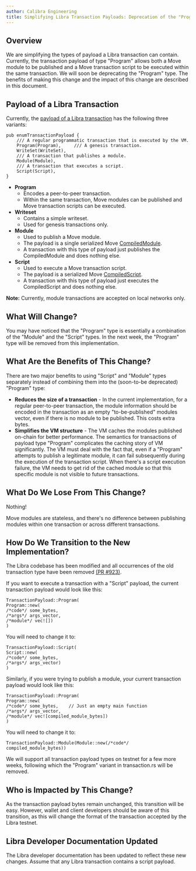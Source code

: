 ```yaml
---
author: Calibra Engineering
title: Simplifying Libra Transaction Payloads: Deprecation of the "Program" Type
---
```

<script>
    let items = document.getElementsByClassName("post-meta");   
    for (var i = items.length - 1; i >= 0; i--) {
        if (items[i].innerHTML = '<p class="post-meta">October 22, 2019</p>') items[i].innerHTML = '<p class="post-meta">October 22, 2019</p>';
    }
    var slug = location.pathname.slice(location.pathname.lastIndexOf('/')+1);
    var redirect = 'https://libra.org/blog/' + slug;
    window.location = redirect;    
</script>


## Overview

We are simplifying the types of payload a Libra transaction can contain. Currently, the transaction payload of type &quot;Program&quot; allows both a Move module to be published and a Move transaction script to be executed within the same transaction. We will soon be deprecating the &quot;Program&quot; type. The benefits of making this change and the impact of this change are described in this document.

## Payload of a Libra Transaction

Currently, the [payload of a Libra transaction](https://github.com/libra/libra/blob/1f04143cb2490294ad4401ab73822d80260c4262/types/src/transaction.rs#L273-L281) has the following three variants:
```
pub enumTransactionPayload {
    /// A regular programmatic transaction that is executed by the VM.
    Program(Program),     /// A genesis transaction.
    WriteSet(WriteSet),
    /// A transaction that publishes a module.
    Module(Module),
    /// A transaction that executes a script.
    Script(Script),
}
```

- **Program**
  - Encodes a peer-to-peer transaction.
  - Within the same transaction, Move modules can be published and Move transaction scripts can be executed.
- **Writeset**
  - Contains a simple writeset.
  - Used for genesis transactions only.
- **Module**
  - Used to publish a Move module.
  - The payload is a single serialized Move [CompiledModule](https://github.com/libra/libra/blob/1f04143cb2490294ad4401ab73822d80260c4262/language/vm/src/file_format.rs#L1390).
  - A transaction with this type of payload just publishes the CompiledModule and does nothing else.
- **Script**
  - Used to execute a Move transaction script.
  - The payload is a serialized Move [CompiledScript](https://github.com/libra/libra/blob/1f04143cb2490294ad4401ab73822d80260c4262/language/vm/src/file_format.rs#L1292).
  - A transaction with this type of payload just executes the CompiledScript and does nothing else.

**Note:** Currently, module transactions are accepted on local networks only.

## What Will Change?

You may have noticed that the &quot;Program&quot; type is essentially a combination of the &quot;Module&quot; and the &quot;Script&quot; types. In the next week, the &quot;Program&quot; type will be removed from this implementation.

## What Are the Benefits of This Change?

There are two major benefits to using &quot;Script&quot; and &quot;Module&quot; types separately instead of  combining them into the (soon-to-be deprecated) &quot;Program&quot; type:

- **Reduces the size of a transaction** - In the current implementation, for a regular peer-to-peer transaction, the module information should be encoded in the transaction as an empty &quot;to-be-published&quot; modules vector, even if there is no module to be published. This costs extra bytes.
- **Simplifies the VM structure** - The VM caches the modules published on-chain for better performance. The semantics for transactions of payload type &quot;Program&quot; complicates the caching story of VM significantly. The VM must deal with the fact that, even if a &quot;Program&quot; attempts to publish a legitimate module, it can fail subsequently during the execution of the transaction script. When there&#39;s a script execution failure, the VM needs to get rid of  the cached module so that this specific module is not visible to future transactions.

## What Do We Lose From This Change?

Nothing!

Move modules are stateless, and there&#39;s no difference between publishing modules within one transaction or across different transactions.

## How Do We Transition to the New Implementation?

The Libra codebase has been modified and all occurrences of the old transaction type have been removed [(PR #923)](https://github.com/libra/libra/pull/923).

If you want to execute a transaction with a &quot;Script&quot; payload, the current transaction payload would look like this:
```
TransactionPayload::Program(
Program::new(
/*code*/ some_bytes,
/*args*/ args_vector,
/*module*/ vec![])
)
```

You will need to change it to:

```
TransactionPayload::Script(
Script::new(
/*code*/ some_bytes,
/*args*/ args_vector)
)
```

Similarly, if you were trying  to publish a module, your current transaction payload would look like this:
```
TransactionPayload::Program(
Program::new(
/*code*/ some_bytes,    // Just an empty main function
/*args*/ args_vector,
/*module*/ vec![compiled_module_bytes])
)
```

You will need to change it to:
```
TransactionPayload::Module(Module::new(/*code*/ compiled_module_bytes))
```

We will support all transaction payload types on testnet for a few more weeks, following which the &quot;Program&quot; variant in transaction.rs will be removed.

## Who is Impacted by This Change?

As the transaction payload bytes remain unchanged, this transition will be easy. However, wallet and client developers should be aware of this transition, as this will change the format of the transaction accepted by the Libra testnet.

## Libra Developer Documentation Updated

The Libra developer documentation has been updated to reflect these new changes. Assume that any Libra transaction contains a script payload.

